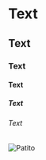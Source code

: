 # Text
## Text
### Text
#### Text
##### Text
###### Text
![Patito](http://i.stack.imgur.com/ukC2U.jpg)

